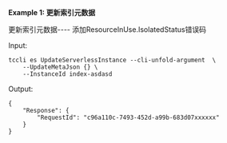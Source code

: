 **Example 1: 更新索引元数据**

更新索引元数据---- 添加ResourceInUse.IsolatedStatus错误码

Input: 

```
tccli es UpdateServerlessInstance --cli-unfold-argument  \
    --UpdateMetaJson {} \
    --InstanceId index-asdasd
```

Output: 
```
{
    "Response": {
        "RequestId": "c96a110c-7493-452d-a99b-683d07xxxxxx"
    }
}
```


